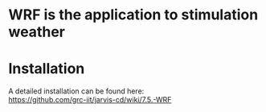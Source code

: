 # WRF is the application to stimulation weather

# Installation
A detailed installation can be found here:    
https://github.com/grc-iit/jarvis-cd/wiki/7.5.-WRF
